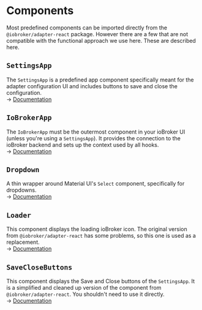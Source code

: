 # Components <!-- {docsify-ignore-all} -->

Most predefined components can be imported directly from the `@iobroker/adapter-react` package. However there are a few that are not compatible with the functional approach we use here. These are described here.

## `SettingsApp`

The `SettingsApp` is a predefined app component specifically meant for the adapter configuration UI and includes buttons to save and close the configuration.  
→ [Documentation](components/SettingsApp.md)

## `IoBrokerApp`

The `IoBrokerApp` must be the outermost component in your ioBroker UI (unless you're using a `SettingsApp`). It provides the connection to the ioBroker backend and sets up the context used by all hooks.  
→ [Documentation](components/IoBrokerApp.md)

## `Dropdown`

A thin wrapper around Material UI's `Select` component, specifically for dropdowns.  
→ [Documentation](components/Dropdown.md)

## `Loader`

This component displays the loading ioBroker icon. The original version from `@iobroker/adapter-react` has some problems, so this one is used as a replacement.  
→ [Documentation](components/Loader.md)

## `SaveCloseButtons`

This component displays the Save and Close buttons of the `SettingsApp`. It is a simplified and cleaned up version of the component from `@iobroker/adapter-react`.
You shouldn't need to use it directly.  
→ [Documentation](components/SaveCloseButtons.md)
